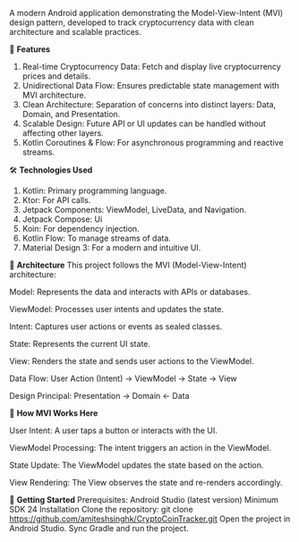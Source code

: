 A modern Android application demonstrating the Model-View-Intent (MVI) design pattern, developed to track cryptocurrency data with clean architecture and scalable practices.

🚀 **Features**

1. Real-time Cryptocurrency Data: Fetch and display live cryptocurrency prices and details.
2. Unidirectional Data Flow: Ensures predictable state management with MVI architecture.
3. Clean Architecture: Separation of concerns into distinct layers: Data, Domain, and Presentation.
4. Scalable Design: Future API or UI updates can be handled without affecting other layers.
5. Kotlin Coroutines & Flow: For asynchronous programming and reactive streams.

🛠️ **Technologies Used**
1. Kotlin: Primary programming language.
2. Ktor: For API calls.
3. Jetpack Components: ViewModel, LiveData, and Navigation.
4. Jetpack Compose: Ui
5. Koin: For dependency injection.
6. Kotlin Flow: To manage streams of data.
7. Material Design 3: For a modern and intuitive UI.

📐 **Architecture**
This project follows the MVI (Model-View-Intent) architecture:

Model: Represents the data and interacts with APIs or databases.

ViewModel: Processes user intents and updates the state.

Intent: Captures user actions or events as sealed classes.

State: Represents the current UI state.

View: Renders the state and sends user actions to the ViewModel.

Data Flow: User Action (Intent) → ViewModel → State → View

Design Principal: Presentation -> Domain <- Data

🔄 **How MVI Works Here**

User Intent: A user taps a button or interacts with the UI.

ViewModel Processing: The intent triggers an action in the ViewModel.

State Update: The ViewModel updates the state based on the action.

View Rendering: The View observes the state and re-renders accordingly.

🏁 **Getting Started**
Prerequisites:
Android Studio (latest version)
Minimum SDK 24
Installation
Clone the repository:
git clone https://github.com/amiteshsinghk/CryptoCoinTracker.git
Open the project in Android Studio.
Sync Gradle and run the project.
